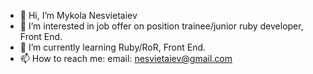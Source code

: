 - 👋 Hi, I’m Mykola Nesvietaiev
- 👀 I’m interested in job offer on position trainee/junior ruby developer, Front End. 
- 🌱 I’m currently learning Ruby/RoR, Front End.
- 📫 How to reach me: email: nesvietaiev@gmail.com

<!---
nesvietaiev/nesvietaiev is a ✨ special ✨ repository because its `README.md` (this file) appears on your GitHub profile.
You can click the Preview link to take a look at your changes.
--->
